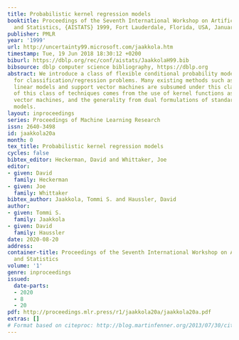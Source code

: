 ```yaml
---
title: Probabilistic kernel regression models
booktitle: Proceedings of the Seventh International Workshop on Artificial Intelligence
  and Statistics, {AISTATS} 1999, Fort Lauderdale, Florida, USA, January 3-6, 1999
publisher: PMLR
year: '1999'
url: http://uncertainty99.microsoft.com/jaakkola.htm
timestamp: Tue, 19 Jun 2018 18:30:12 +0200
biburl: https://dblp.org/rec/conf/aistats/JaakkolaH99.bib
bibsource: dblp computer science bibliography, https://dblp.org
abstract: We introduce a class of flexible conditional probability models and techniques
  for classification/regression problems. Many existing methods such as generalized
  linear models and support vector machines are subsumed under this class. The flexibility
  of this class of techniques comes from the use of kernel functions as in support
  vector machines, and the generality from dual formulations of standard regression
  models.
layout: inproceedings
series: Proceedings of Machine Learning Research
issn: 2640-3498
id: jaakkola20a
month: 0
tex_title: Probabilistic kernel regression models
cycles: false
bibtex_editor: Heckerman, David and Whittaker, Joe
editor:
- given: David
  family: Heckerman
- given: Joe
  family: Whittaker
bibtex_author: Jaakkola, Tommi S. and Haussler, David
author:
- given: Tommi S.
  family: Jaakkola
- given: David
  family: Haussler
date: 2020-08-20
address: 
container-title: Proceedings of the Seventh International Workshop on Artificial Intelligence
  and Statistics
volume: '1'
genre: inproceedings
issued:
  date-parts:
  - 2020
  - 8
  - 20
pdf: http://proceedings.mlr.press/r1/jaakkola20a/jaakkola20a.pdf
extras: []
# Format based on citeproc: http://blog.martinfenner.org/2013/07/30/citeproc-yaml-for-bibliographies/
---
```


